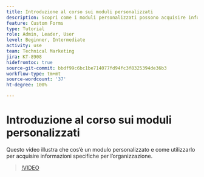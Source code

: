 ```yaml
---
title: Introduzione al corso sui moduli personalizzati
description: Scopri come i moduli personalizzati possono acquisire informazioni specifiche per l’organizzazione.
feature: Custom Forms
type: Tutorial
role: Admin, Leader, User
level: Beginner, Intermediate
activity: use
team: Technical Marketing
jira: KT-8908
hidefromtoc: true
source-git-commit: bbdf99c6bc1be714077fd94fc3f8325394de36b3
workflow-type: tm+mt
source-wordcount: '37'
ht-degree: 100%

---
```


# Introduzione al corso sui moduli personalizzati

Questo video illustra che cos’è un modulo personalizzato e come utilizzarlo per acquisire informazioni specifiche per l’organizzazione.

>[!VIDEO](https://video.tv.adobe.com/v/3432753/?quality=12&learn=on&enablevpops=1&captions=ita)
